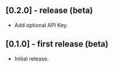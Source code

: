 ## [0.2.0] - release (beta)

* Add optional API Key.

## [0.1.0] - first release (beta)

* Initial release.
